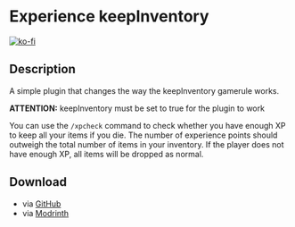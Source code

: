 # Experience keepInventory

[![ko-fi](https://ko-fi.com/img/githubbutton_sm.svg)](https://ko-fi.com/S6S2RKQE5)

## Description

A simple plugin that changes the way the keepInventory gamerule works.  
  
**ATTENTION:** keepInventory must be set to true for the plugin to work  
  
You can use the `/xpcheck` command to check whether you have enough XP to keep all your items if you die. The number of experience points should outweigh the total number of items in your inventory. If the player does not have enough XP, all items will be dropped as normal.

## Download

- via [GitHub](https://github.com/Josiascii/ExperienceKeepInventory/releases/latest)
- via [Modrinth](https://modrinth.com/plugin/experiencekeepinventory)
